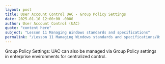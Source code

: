 ```yaml
---
layout: post
title: User Account Control UAC - Group Policy Settings
date: 2025-01-10 12:00:00 -0000
author: User Account Control (UAC)
quote: "content here"
subject: "Lesson 11 Managing Windows standards and specifications"
permalink: "/Lesson 11 Managing Windows standards and specifications/User Account Control (UAC)/User Account Control UAC - Group Policy Settings"
---
```


Group Policy Settings: UAC can also be managed via Group Policy settings in enterprise environments for centralized control.

